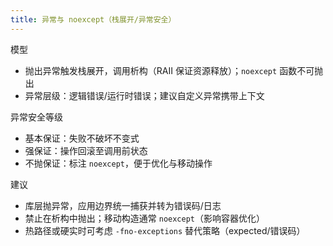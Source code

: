 ```yaml
---
title: 异常与 noexcept（栈展开/异常安全）
---
```


模型
- 抛出异常触发栈展开，调用析构（RAII 保证资源释放）；`noexcept` 函数不可抛出
- 异常层级：逻辑错误/运行时错误；建议自定义异常携带上下文

异常安全等级
- 基本保证：失败不破坏不变式
- 强保证：操作回滚至调用前状态
- 不抛保证：标注 `noexcept`，便于优化与移动操作

建议
- 库层抛异常，应用边界统一捕获并转为错误码/日志
- 禁止在析构中抛出；移动构造通常 `noexcept`（影响容器优化）
- 热路径或硬实时可考虑 `-fno-exceptions` 替代策略（expected/错误码）
